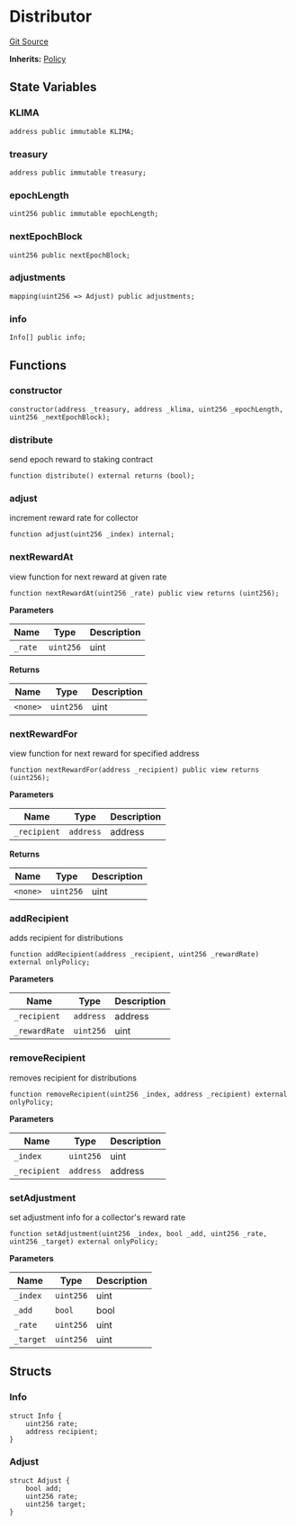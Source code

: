 # Distributor
[Git Source](https://github.com/KlimaDAO/klimadao-solidity/blob/29fd912e7e35bfd36ad9c6e57c2a312d3aed3640/src/protocol/staking/regular/KlimaStakingDistributor_v4.sol)

**Inherits:**
[Policy](/src/protocol/staking/regular/KlimaStakingDistributor_v4.sol/contract.Policy.md)


## State Variables
### KLIMA

```solidity
address public immutable KLIMA;
```


### treasury

```solidity
address public immutable treasury;
```


### epochLength

```solidity
uint256 public immutable epochLength;
```


### nextEpochBlock

```solidity
uint256 public nextEpochBlock;
```


### adjustments

```solidity
mapping(uint256 => Adjust) public adjustments;
```


### info

```solidity
Info[] public info;
```


## Functions
### constructor


```solidity
constructor(address _treasury, address _klima, uint256 _epochLength, uint256 _nextEpochBlock);
```

### distribute

send epoch reward to staking contract


```solidity
function distribute() external returns (bool);
```

### adjust

increment reward rate for collector


```solidity
function adjust(uint256 _index) internal;
```

### nextRewardAt

view function for next reward at given rate


```solidity
function nextRewardAt(uint256 _rate) public view returns (uint256);
```
**Parameters**

|Name|Type|Description|
|----|----|-----------|
|`_rate`|`uint256`|uint|

**Returns**

|Name|Type|Description|
|----|----|-----------|
|`<none>`|`uint256`|uint|


### nextRewardFor

view function for next reward for specified address


```solidity
function nextRewardFor(address _recipient) public view returns (uint256);
```
**Parameters**

|Name|Type|Description|
|----|----|-----------|
|`_recipient`|`address`|address|

**Returns**

|Name|Type|Description|
|----|----|-----------|
|`<none>`|`uint256`|uint|


### addRecipient

adds recipient for distributions


```solidity
function addRecipient(address _recipient, uint256 _rewardRate) external onlyPolicy;
```
**Parameters**

|Name|Type|Description|
|----|----|-----------|
|`_recipient`|`address`|address|
|`_rewardRate`|`uint256`|uint|


### removeRecipient

removes recipient for distributions


```solidity
function removeRecipient(uint256 _index, address _recipient) external onlyPolicy;
```
**Parameters**

|Name|Type|Description|
|----|----|-----------|
|`_index`|`uint256`|uint|
|`_recipient`|`address`|address|


### setAdjustment

set adjustment info for a collector's reward rate


```solidity
function setAdjustment(uint256 _index, bool _add, uint256 _rate, uint256 _target) external onlyPolicy;
```
**Parameters**

|Name|Type|Description|
|----|----|-----------|
|`_index`|`uint256`|uint|
|`_add`|`bool`|bool|
|`_rate`|`uint256`|uint|
|`_target`|`uint256`|uint|


## Structs
### Info

```solidity
struct Info {
    uint256 rate;
    address recipient;
}
```

### Adjust

```solidity
struct Adjust {
    bool add;
    uint256 rate;
    uint256 target;
}
```

